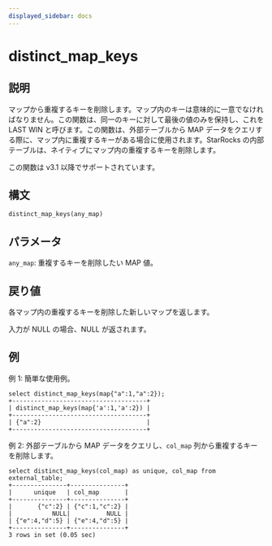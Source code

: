 ```yaml
---
displayed_sidebar: docs
---
```


# distinct_map_keys

## 説明

マップから重複するキーを削除します。マップ内のキーは意味的に一意でなければなりません。この関数は、同一のキーに対して最後の値のみを保持し、これを LAST WIN と呼びます。この関数は、外部テーブルから MAP データをクエリする際に、マップ内に重複するキーがある場合に使用されます。StarRocks の内部テーブルは、ネイティブにマップ内の重複するキーを削除します。

この関数は v3.1 以降でサポートされています。

## 構文

```Haskell
distinct_map_keys(any_map)
```

## パラメータ

`any_map`: 重複するキーを削除したい MAP 値。

## 戻り値

各マップ内の重複するキーを削除した新しいマップを返します。

入力が NULL の場合、NULL が返されます。

## 例

例 1: 簡単な使用例。

```plain
select distinct_map_keys(map{"a":1,"a":2});
+-------------------------------------+
| distinct_map_keys(map{'a':1,'a':2}) |
+-------------------------------------+
| {"a":2}                             |
+-------------------------------------+
```

例 2: 外部テーブルから MAP データをクエリし、`col_map` 列から重複するキーを削除します。

```plain
select distinct_map_keys(col_map) as unique, col_map from external_table;
+---------------+---------------+
|      unique   | col_map       |
+---------------+---------------+
|       {"c":2} | {"c":1,"c":2} |
|           NULL|          NULL |
| {"e":4,"d":5} | {"e":4,"d":5} |
+---------------+---------------+
3 rows in set (0.05 sec)
```